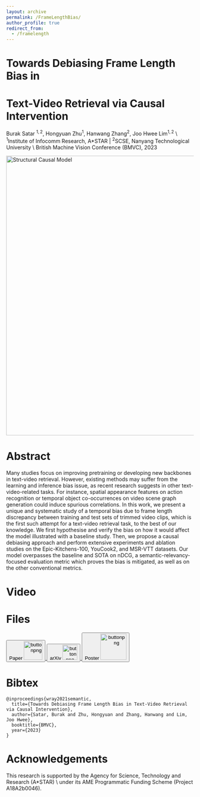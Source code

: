 ```yaml
---
layout: archive
permalink: /FrameLengthBias/
author_profile: true
redirect_from:
  - /framelength
---
```

<!--- <img src="https://buraksatar.github.io/images/epic_bias.png" alt="epic_bias" width="300"/> !--->

# Towards Debiasing Frame Length Bias in
# Text-Video Retrieval via Causal Intervention

Burak Satar $^{1,2}$, Hongyuan Zhu$^{1}$, Hanwang Zhang$^{2}$, Joo Hwee Lim$^{1,2}$ \\
$^{1}$Institute of Infocomm Research, A*STAR | $^{2}$SCSE, Nanyang Technological University \\
British Machine Vision Conference (BMVC), 2023

<img src="https://buraksatar.github.io/images/scm_camready.png" alt="Structural Causal Model" width="750"/>


Abstract
======

Many studies focus on improving pretraining or developing new backbones in text-video retrieval. However, existing methods may suffer from the learning and inference bias issue, as recent research suggests in other text-video-related tasks. For instance, spatial appearance features on action recognition or temporal object co-occurrences on video scene graph generation could induce spurious correlations. In this work, we present a unique and systematic study of a temporal bias due to frame length discrepancy between training and test sets of trimmed video clips, which is the first such attempt for a text-video retrieval task, to the best of our knowledge. We first hypothesise and verify the bias on how it would affect the model illustrated with a baseline study. Then, we propose a causal debiasing approach and perform extensive experiments and ablation studies on the Epic-Kitchens-100, YouCook2, and MSR-VTT datasets. Our model overpasses the baseline and SOTA on nDCG, a semantic-relevancy-focused evaluation metric which proves the bias is mitigated, as well as on the other conventional metrics.

Video
======



Files
======

<a href="https://www.google.com">
<button type="button">Paper
<img src="https://buraksatar.github.io/images/adobe_logo.png" width="50" alt="buttonpng" border="0"/>
</button>
</a>
<a href="https://www.google.com">
<button type="button">arXiv
<img src="https://buraksatar.github.io/images/arxiv3.jpg" width="40" alt="buttonpng" border="0"/>
</button>
</a>
<a href="https://drive.google.com/file/d/1CulEI4Tpau3ZY65solVJLNbXdBSJ-OIK/view?usp=sharing">
<button type="button">Poster
<img src="https://buraksatar.github.io/images/pposter.png" width="70" alt="buttonpng" border="0"/>
</button>
</a>


Bibtex
======
```
@inproceedings{wray2021semantic,
  title={Towards Debiasing Frame Length Bias in Text-Video Retrieval via Causal Intervention},
  author={Satar, Burak and Zhu, Hongyuan and Zhang, Hanwang and Lim, Joo Hwee},
  booktitle={BMVC},
  year={2023}
}
```

Acknowledgements
======
This research is supported by the Agency for Science, Technology and Research (A*STAR) \\
under its AME Programmatic Funding Scheme (Project A18A2b0046).
